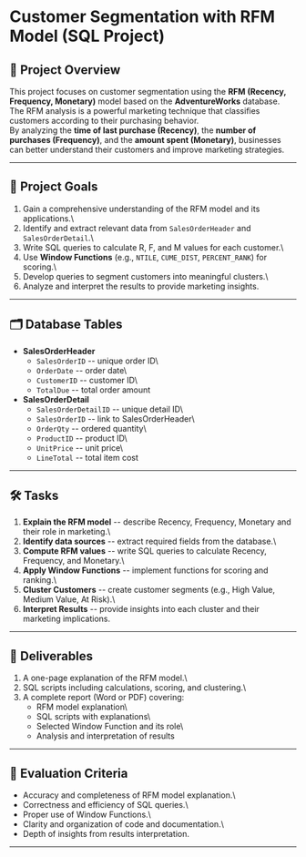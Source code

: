 # Customer Segmentation with RFM Model (SQL Project)

## 📌 Project Overview

This project focuses on customer segmentation using the **RFM (Recency,
Frequency, Monetary)** model based on the **AdventureWorks** database.\
The RFM analysis is a powerful marketing technique that classifies
customers according to their purchasing behavior.\
By analyzing the **time of last purchase (Recency)**, the **number of
purchases (Frequency)**, and the **amount spent (Monetary)**, businesses
can better understand their customers and improve marketing strategies.

------------------------------------------------------------------------

## 🎯 Project Goals

1.  Gain a comprehensive understanding of the RFM model and its
    applications.\
2.  Identify and extract relevant data from `SalesOrderHeader` and
    `SalesOrderDetail`.\
3.  Write SQL queries to calculate R, F, and M values for each
    customer.\
4.  Use **Window Functions** (e.g., `NTILE`, `CUME_DIST`,
    `PERCENT_RANK`) for scoring.\
5.  Develop queries to segment customers into meaningful clusters.\
6.  Analyze and interpret the results to provide marketing insights.

------------------------------------------------------------------------

## 🗂 Database Tables

-   **SalesOrderHeader**
    -   `SalesOrderID` -- unique order ID\
    -   `OrderDate` -- order date\
    -   `CustomerID` -- customer ID\
    -   `TotalDue` -- total order amount
-   **SalesOrderDetail**
    -   `SalesOrderDetailID` -- unique detail ID\
    -   `SalesOrderID` -- link to SalesOrderHeader\
    -   `OrderQty` -- ordered quantity\
    -   `ProductID` -- product ID\
    -   `UnitPrice` -- unit price\
    -   `LineTotal` -- total item cost

------------------------------------------------------------------------

## 🛠 Tasks

1.  **Explain the RFM model** -- describe Recency, Frequency, Monetary
    and their role in marketing.\
2.  **Identify data sources** -- extract required fields from the
    database.\
3.  **Compute RFM values** -- write SQL queries to calculate Recency,
    Frequency, and Monetary.\
4.  **Apply Window Functions** -- implement functions for scoring and
    ranking.\
5.  **Cluster Customers** -- create customer segments (e.g., High Value,
    Medium Value, At Risk).\
6.  **Interpret Results** -- provide insights into each cluster and
    their marketing implications.

------------------------------------------------------------------------

## 📑 Deliverables

1.  A one-page explanation of the RFM model.\
2.  SQL scripts including calculations, scoring, and clustering.\
3.  A complete report (Word or PDF) covering:
    -   RFM model explanation\
    -   SQL scripts with explanations\
    -   Selected Window Function and its role\
    -   Analysis and interpretation of results

------------------------------------------------------------------------

## 📝 Evaluation Criteria

-   Accuracy and completeness of RFM model explanation.\
-   Correctness and efficiency of SQL queries.\
-   Proper use of Window Functions.\
-   Clarity and organization of code and documentation.\
-   Depth of insights from results interpretation.

------------------------------------------------------------------------

